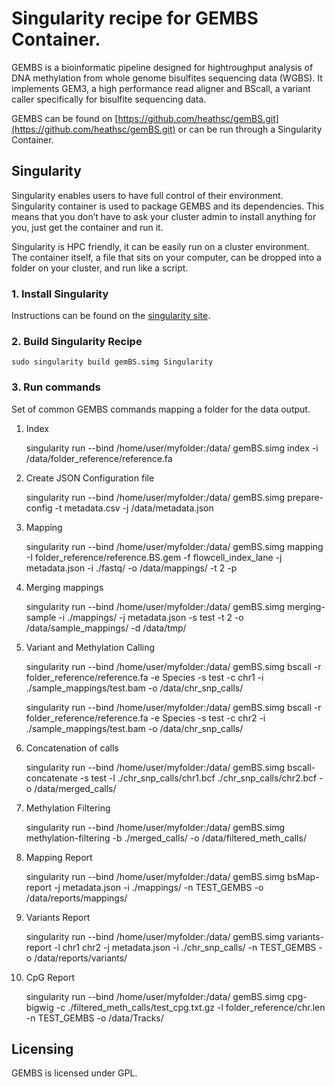 # Singularity recipe for GEMBS Container.

GEMBS is a bioinformatic pipeline designed for hightroughput analysis of DNA methylation from whole genome bisulfites sequencing data (WGBS). It implements GEM3, a high performance read aligner and BScall, a variant caller specifically for bisulfite sequencing data.

GEMBS can be found on [https://github.com/heathsc/gemBS.git](https://github.com/heathsc/gemBS.git) or can be run through a Singularity Container.

## Singularity

Singularity enables users to have full control of their environment. Singularity container is used to package GEMBS and its dependencies. This means that you don’t have to ask your cluster admin to install anything for you, just get the container and run it.

Singularity is HPC friendly, it can be easily run on a cluster environment. The container itself, a file that sits on your computer, can be dropped into a folder on your cluster, and run like a script. 


### 1. Install Singularity

Instructions can be found on the [singularity site](https://singularityware.github.io).


### 2. Build Singularity Recipe

    sudo singularity build gemBS.simg Singularity

### 3. Run commands

Set of common GEMBS commands mapping a folder for the data output.

1. Index

    singularity run --bind /home/user/myfolder:/data/ gemBS.simg index -i /data/folder_reference/reference.fa

2. Create JSON Configuration file

    singularity run --bind /home/user/myfolder:/data/ gemBS.simg prepare-config -t metadata.csv -j /data/metadata.json

3. Mapping

    singularity run --bind /home/user/myfolder:/data/ gemBS.simg mapping -I folder_reference/reference.BS.gem -f flowcell_index_lane -j metadata.json -i ./fastq/ -o /data/mappings/ -t 2 -p

4. Merging mappings

    singularity run --bind /home/user/myfolder:/data/ gemBS.simg merging-sample -i ./mappings/ -j metadata.json -s test -t 2 -o /data/sample_mappings/ -d /data/tmp/

5. Variant and Methylation Calling

    singularity run --bind /home/user/myfolder:/data/ gemBS.simg bscall -r folder_reference/reference.fa -e Species -s test -c chr1 -i ./sample_mappings/test.bam -o /data/chr_snp_calls/

    singularity run --bind /home/user/myfolder:/data/ gemBS.simg bscall -r folder_reference/reference.fa -e Species -s test -c chr2 -i ./sample_mappings/test.bam -o /data/chr_snp_calls/

6. Concatenation of calls

    singularity run --bind /home/user/myfolder:/data/ gemBS.simg bscall-concatenate -s test -l ./chr_snp_calls/chr1.bcf ./chr_snp_calls/chr2.bcf -o /data/merged_calls/

7. Methylation Filtering

    singularity run --bind /home/user/myfolder:/data/ gemBS.simg methylation-filtering -b ./merged_calls/ -o /data/filtered_meth_calls/

8. Mapping Report

    singularity run --bind /home/user/myfolder:/data/ gemBS.simg bsMap-report -j metadata.json -i ./mappings/ -n TEST_GEMBS -o /data/reports/mappings/

9. Variants Report

    singularity run --bind /home/user/myfolder:/data/ gemBS.simg variants-report -l chr1 chr2 -j metadata.json -i ./chr_snp_calls/ -n TEST_GEMBS -o /data/reports/variants/

10. CpG Report

    singularity run --bind /home/user/myfolder:/data/ gemBS.simg cpg-bigwig -c ./filtered_meth_calls/test_cpg.txt.gz -l folder_reference/chr.len -n TEST_GEMBS -o /data/Tracks/

## Licensing

GEMBS is licensed under GPL.

